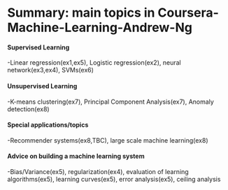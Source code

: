 # Summary: main topics in Coursera-Machine-Learning-Andrew-Ng
#### Supervised Learning
-Linear regression(ex1,ex5), Logistic regression(ex2), neural network(ex3,ex4), SVMs(ex6)

#### Unsupervised Learning
-K-means clustering(ex7), Principal Component Analysis(ex7), Anomaly detection(ex8)

#### Special applications/topics
-Recommender systems(ex8,TBC), large scale machine learning(ex8)

#### Advice on building a machine learning system
-Bias/Variance(ex5), regularization(ex4), evaluation of learning algorithms(ex5), learning curves(ex5), 
 error analysis(ex5), ceiling analysis
